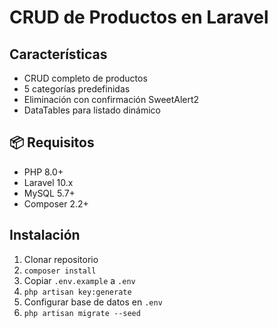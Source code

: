 # CRUD de Productos en Laravel

## Características
- CRUD completo de productos
- 5 categorías predefinidas
- Eliminación con confirmación SweetAlert2
- DataTables para listado dinámico

## 📦 Requisitos  
- PHP 8.0+  
- Laravel 10.x  
- MySQL 5.7+  
- Composer 2.2+

## Instalación
1. Clonar repositorio
2. `composer install`
3. Copiar `.env.example` a `.env`
4. `php artisan key:generate`
5. Configurar base de datos en `.env`
6. `php artisan migrate --seed`
